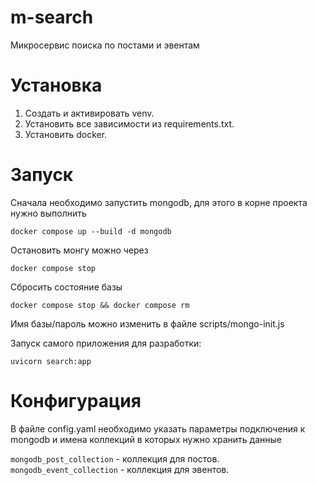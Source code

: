 # m-search
Микросервис поиска по постами и эвентам


# Установка
1) Создать и активировать venv.
2) Установить все зависимости из requirements.txt.
3) Установить docker.

# Запуск
Сначала необходимо запустить mongodb, для этого в корне проекта нужно выполнить

    docker compose up --build -d mongodb

Остановить монгу можно через 

    docker compose stop

Сбросить состояние базы 

    docker compose stop && docker compose rm

Имя базы/пароль можно изменить в файле scripts/mongo-init.js

Запуск самого приложения для разработки:

    uvicorn search:app

# Конфигурация
В файле config.yaml необходимо указать параметры подключения к mongodb
и имена коллекций в которых нужно хранить данные

`mongodb_post_collection` - коллекция для постов.
`mongodb_event_collection` - коллекция для эвентов.